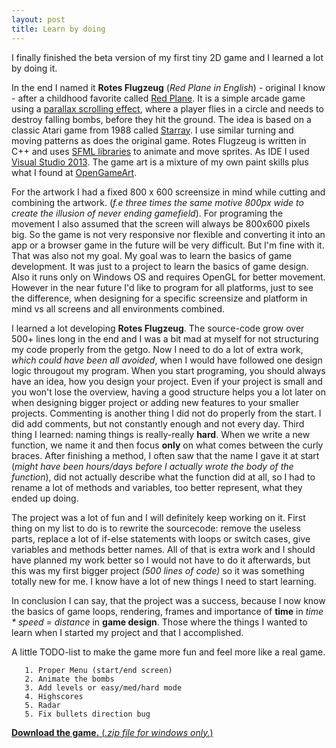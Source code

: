 ```yaml
---
layout: post
title: Learn by doing
---
```


I finally finished the beta version of my first tiny 2D game and I learned a lot by doing it.

In the end I named it **Rotes Flugzeug** (*Red Plane in English*) - original I know - after a childhood favorite called [Red Plane](http://www.addictinggames.com/shooting-games/redplane.jsp). It is a simple arcade game using a [parallax scrolling effect](https://en.wikipedia.org/wiki/Parallax_scrolling), where a player flies in a circle and needs to destroy falling bombs, before they hit the ground. The idea is based on a classic Atari game from 1988 called [Starray](http://www.atarimania.com/game-atari-st-starray_11375.html). I use similar turning and moving patterns as does the original game. Rotes Flugzeug is written in C++ and uses [SFML libraries](http://www.sfml-dev.org/index.php) to animate and move sprites. As IDE I used [Visual Studio 2013](https://www.visualstudio.com/en-us/news/vs2013-community-vs.aspx). The game art is a mixture of my own paint skills plus what I found at [OpenGameArt](http://opengameart.org/). 

For the artwork I had a fixed 800 x 600 screensize in mind while cutting and combining the artwork. (*f.e three times the same motive 800px wide to create the illusion of never ending gamefield*). For programing the movement I also assumed that the screen will always be 800x600 pixels big. So the game is not very responsive nor flexible and converting it into an app or a browser game in the future will be very difficult. But I'm fine with it. That was also not my goal. My goal was to learn the basics of game development. It was just to a project to learn the basics of game design. Also it runs only on Windows OS and requires OpenGL for better movement. However in the near future I'd like to program for all platforms, just to see the difference, when designing for a specific screensize and platform in mind vs all screens and all environments combined.

I learned a lot developing **Rotes Flugzeug**. The source-code grow over 500+ lines long in the end and I was a bit mad at myself for not structuring my code properly from the getgo. Now I need to do a lot of extra work, *which could have been all avoided*, when I would have followed one design logic througout my program. When you start programing, you should always have an idea, how you design your project. Even if your project is small and you won't lose the overview, having a good structure helps you a lot later on when designing bigger project or adding new features to your smaller projects. Commenting is another thing I did not do properly from the start. I did add comments, but not constantly enough and not every day. Third thing I learned: naming things is really-really **hard**. When we write a new function, we name it and then focus **only** on what comes between the curly braces. After finishing a method, I often saw that the name I gave it at start (*might have been hours/days before I actually wrote the body of the function*), did not actually describe what the function did at all, so I had to rename a lot of methods and variables, too better represent, what they ended up doing. 

The project was a lot of fun and I will definitely keep working on it. First thing on my list to do is to rewrite the sourcecode: remove the useless parts, replace a lot of if-else statements with loops or switch cases, give variables and methods better names. All of that is extra work and I should have planned my work better so I would not have to do it afterwards, but this was my first bigger project *(500 lines of code)* so it was something totally new for me. I know have a lot of new things I need to start learning.

In conclusion I can say, that the project was a success, because I now know the basics of game loops, rendering, frames and importance of **time** in *time * speed = distance* in **game design**. Those where the things I wanted to learn when I started my project and that I accomplished.

A little TODO-list to make the game more fun and feel more like a real game.

       1. Proper Menu (start/end screen)
       2. Animate the bombs
       3. Add levels or easy/med/hard mode
       4. Highscores
       5. Radar
       5. Fix bullets direction bug
       

[**Download the game.** (*.zip file for windows only.*)](http://arghh.github.io/data/rotes_flugzeug.zip)